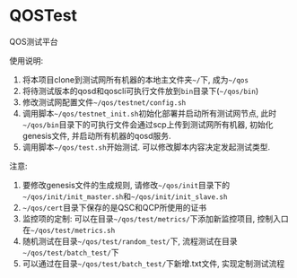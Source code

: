 # QOSTest
QOS测试平台

使用说明:
1. 将本项目clone到测试网所有机器的本地主文件夹`~/`下, 成为`~/qos`
2. 将待测试版本的qosd和qoscli可执行文件放到`bin`目录下(`~/qos/bin`)
3. 修改测试网配置文件`~/qos/testnet/config.sh`
4. 调用脚本`~/qos/testnet_init.sh`初始化部署并启动所有测试网节点, 此时`~/qos/bin`目录下的可执行文件会通过scp上传到测试网所有机器, 初始化genesis文件, 并启动所有机器的qosd服务.
5. 调用脚本`~/qos/test.sh`开始测试. 可以修改脚本内容决定发起测试类型.

注意:
1. 要修改genesis文件的生成规则, 请修改`~/qos/init`目录下的`~/qos/init/init_master.sh`和`~/qos/init/init_slave.sh`
2. `~/qos/cert`目录下保存的是QSC和QCP所使用的证书
3. 监控项的定制: 可以在目录`~/qos/test/metrics/`下添加新监控项目, 控制入口在`~/qos/test/metrics.sh`
4. 随机测试在目录`~/qos/test/random_test/`下, 流程测试在目录`~/qos/test/batch_test/`下
5. 可以通过在目录`~/qos/test/batch_test/`下新增.txt文件, 实现定制测试流程

